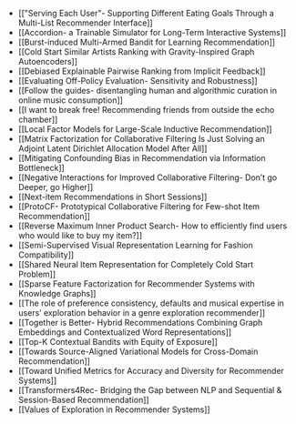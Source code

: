 - [["Serving Each User"- Supporting Different Eating Goals Through a Multi-List Recommender Interface]]
- [[Accordion- a Trainable Simulator for Long-Term Interactive Systems]]
- [[Burst-induced Multi-Armed Bandit for Learning Recommendation]]
- [[Cold Start Similar Artists Ranking with Gravity-Inspired Graph Autoencoders]]
- [[Debiased Explainable Pairwise Ranking from Implicit Feedback]]
- [[Evaluating Off-Policy Evaluation- Sensitivity and Robustness]]
- [[Follow the guides- disentangling human and algorithmic curation in online music consumption]]
- [[I want to break free! Recommending friends from outside the echo chamber]]
- [[Local Factor Models for Large-Scale Inductive Recommendation]]
- [[Matrix Factorization for Collaborative Filtering Is Just Solving an Adjoint Latent Dirichlet Allocation Model After All]]
- [[Mitigating Confounding Bias in Recommendation via Information Bottleneck]]
- [[Negative Interactions for Improved Collaborative Filtering- Don’t go Deeper, go Higher]]
- [[Next-item Recommendations in Short Sessions]]
- [[ProtoCF- Prototypical Collaborative Filtering for Few-shot Item Recommendation]]
- [[Reverse Maximum Inner Product Search- How to efficiently find users who would like to buy my item?]]
- [[Semi-Supervised Visual Representation Learning for Fashion Compatibility]]
- [[Shared Neural Item Representation for Completely Cold Start Problem]]
- [[Sparse Feature Factorization for Recommender Systems with Knowledge Graphs]]
- [[The role of preference consistency, defaults and musical expertise in users’ exploration behavior in a genre exploration recommender]]
- [[Together is Better- Hybrid Recommendations Combining Graph Embeddings and Contextualized Word Representations]]
- [[Top-K Contextual Bandits with Equity of Exposure]]
- [[Towards Source-Aligned Variational Models for Cross-Domain Recommendation]]
- [[Toward Unified Metrics for Accuracy and Diversity for Recommender Systems]]
- [[Transformers4Rec- Bridging the Gap between NLP and Sequential & Session-Based Recommendation]]
- [[Values of Exploration in Recommender Systems]]
